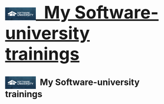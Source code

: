 # <a href="https://softuni.bg/about" rel="My Software-university trainings"><p align="center"> <h1><img src="/inages/Software-University-Logo-blue-horizontal.png" align="center" alt="My Software-university trainings" width="100">&nbsp; My Software-university trainings<br /></h1><p>
</a>

<h1><img src="/inages/Software-University-Logo-blue-horizontal.png" align="center" alt="My Software-university trainings" width="100">&nbsp; My Software-university trainings<br /></h1>
